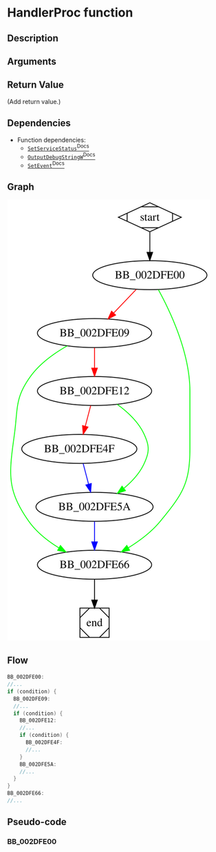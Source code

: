 # HandlerProc function

## Description


## Arguments


## Return Value

(Add return value.)

## Dependencies

* Function dependencies:
  * [`SetServiceStatus`<sup>Docs</sup>](https://docs.microsoft.com/en-us/windows/win32/api/winsvc/nf-winsvc-setservicestatus)
  * [`OutputDebugStringW`<sup>Docs</sup>](https://docs.microsoft.com/en-us/windows/win32/api/debugapi/nf-debugapi-outputdebugstringw)
  * [`SetEvent`<sup>Docs</sup>](https://docs.microsoft.com/en-us/windows/win32/api/synchapi/nf-synchapi-setevent)

## Graph

![HandlerProc Graph](../svg/HandlerProc.svg "HandlerProc Graph")

## Flow

```c
BB_002DFE00:
//...
if (condition) {
  BB_002DFE09:
  //...
  if (condition) {
    BB_002DFE12:
    //...
    if (condition) {
      BB_002DFE4F:
      //...
    }
    BB_002DFE5A:
    //...
  }
}
BB_002DFE66:
//...
```

## Pseudo-code

### BB_002DFE00

```c

```

